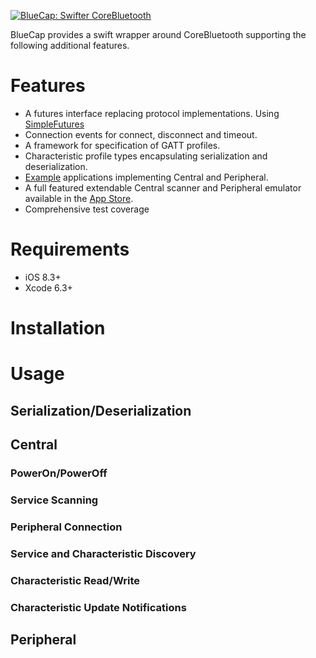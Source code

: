 [![BlueCap: Swifter CoreBluetooth](https://rawgit.com/troystribling/BlueCap/6de55eaf194f101d690ba7c2d0e8b20051fd8299/Assets/banner.png)](https://itunes.apple.com/us/app/bluecap/id931219725?mt=8#)

BlueCap provides a swift wrapper around CoreBluetooth supporting  the following additional features.

# Features

- A futures interface replacing protocol implementations. Using [SimpleFutures](https://github.com/troystribling/SimpleFutures)
- Connection events for connect, disconnect and timeout.
- A framework for specification of GATT profiles.
- Characteristic profile types encapsulating serialization and deserialization.
- [Example](https://github.com/troystribling/BlueCap/tree/master/Examples) applications implementing Central and Peripheral.
- A full featured extendable Central scanner and Peripheral emulator available in the [App Store](https://itunes.apple.com/us/app/bluecap/id931219725?mt=8#).
- Comprehensive test coverage

# Requirements

- iOS 8.3+
- Xcode 6.3+

# Installation

# Usage

## Serialization/Deserialization

## Central

### PowerOn/PowerOff

### Service Scanning

### Peripheral Connection

### Service and Characteristic Discovery

### Characteristic Read/Write

### Characteristic Update Notifications

## Peripheral



